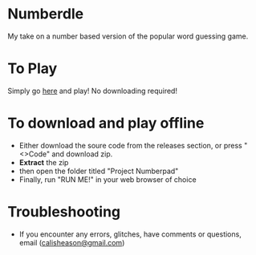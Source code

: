# Numberdle
My take on a number based version of the popular word guessing game.

# To Play
Simply go <a href="https://salamandeenie.github.io/Numberdle/Project%20Numberpad/Index.html">here</a> and play! No downloading required!

# To download and play offline
- Either download the soure code from the releases section, or press "<>Code" and download zip.
- <b>Extract</b> the zip
- then open the folder titled "Project Numberpad"
- Finally, run "RUN ME!" in your web browser of choice

# Troubleshooting
- If you encounter any errors, glitches, have comments or questions, email (calisheason@gmail.com)
